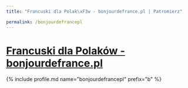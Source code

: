 ```yaml
---
title: "Francuski dla Polak\xF3w - bonjourdefrance.pl | Patromierz"

permalink: /bonjourdefrancepl
---
```


# [Francuski dla Polaków - bonjourdefrance.pl](https://patronite.pl/bonjourdefrancepl)

{% include profile.md name="bonjourdefrancepl" prefix="b" %}
